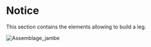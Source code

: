 # Notice 

This section contains the elements allowing to build a leg.

![Assemblage_jambe](https://github.com/RonanLc/Snoopytech/assets/95374519/c61d183d-5e32-49a4-a3cf-f954b5aa8a8c)
